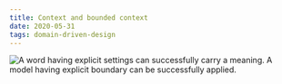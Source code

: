 ```yaml
---
title: Context and bounded context
date: 2020-05-31
tags: domain-driven-design
---
```


![A word having explicit settings can successfully carry a meaning. A model having explicit boundary can be successfully applied.](/img/context-and-bounded-context.svg)
